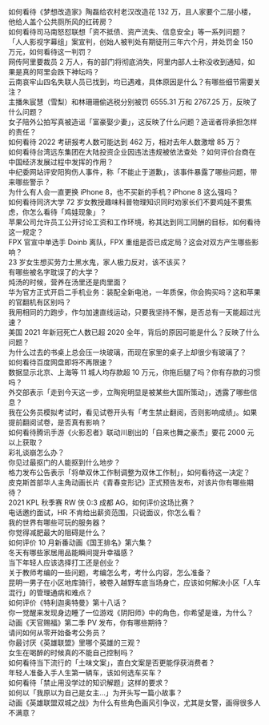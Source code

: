 如何看待《梦想改造家》陶磊给农村老汉改造花 132 万，且人家要个二层小楼，他给人盖个公共厕所风的红砖房？  
如何看待司马南怒怼联想「资不抵债、资产流失、信息安全」等一系列问题？  
「人人影视字幕组」案宣判，创始人被判处有期徒刑三年六个月，并处罚金 150 万元，如何看待这一判罚？  
网传阿里要裁员 2 万人，有的部门将彻底消失，阿里内部人士称没收到通知，如果是真的阿里会跌下神坛吗？  
云南哀牢山四名失联人员已找到，均已遇难，具体原因是什么？有哪些细节需要关注？  
主播朱宸慧（雪梨）和林珊珊偷逃税分别被罚 6555.31 万和 2767.25 万，反映了什么问题？  
女子陪外公拍写真被造谣「富豪娶少妻」，这反映了什么问题？造谣者将承担怎样的责任？  
如何看待 2022 考研报考人数可能达到 462 万，相对去年人数激增  85 万？  
如何看待台湾远东集团在大陆投资企业因违法违规被依法查处 ？如何评价台商在中国经济发展过程中发挥的作用？  
中纪委网站评安阳狗伤人事件，称「不能止于道歉」，该事件暴露了哪些问题，带来哪些警示？  
为什么有人会一直更换 iPhone 8，也不买新的手机？iPhone 8 这么强吗？  
如何看待同济大学 72 岁女教授趣味科普物理知识同时劝家长们不要鸡娃不要焦虑，你怎么看待「鸡娃现象」？  
苹果公司允许员工公开讨论工资和工作环境，称其达到同工同酬的目标，如何看待这一规定？  
FPX 官宣中单选手 Doinb 离队，FPX 重组是否已成定局？这会对双方产生哪些影响？  
23 岁女生想买劳力士黑水鬼，家人极力反对，该不该买？  
有哪些被名字耽误了的大学？  
炖汤的时候，营养在汤里还是肉里面？  
华为官方正式开启二手机业务：装配全新电池，一年质保，你会购买吗？这和苹果的官翻机有区别吗？  
我用相同的力跑步，作匀加速直线运动，只要我坚持不懈，是否总有一天能超过光速？  
美国 2021 年新冠死亡人数已超 2020 全年，背后的原因可能是什么？反映了什么问题？  
为什么过去的书桌上总会压一块玻璃，而现在家里的桌子上却很少有玻璃了？  
如何看待百度网盘即将不再限速？  
数据显示北京、上海等 11  城人均存款超 10 万元，你拖后腿了吗？你有存款的习惯吗？  
外交部表示「走到今天这一步，立陶宛明显是被某些大国所策动」，透露了哪些信息？  
我在公务员模拟考试时，看见试卷开头有「考生禁止翻阅，否则影响成绩」。如果提前翻阅试卷，是否真有影响？  
如何看待腾讯手游《火影忍者》联动川剧出的「自来也舞之豪杰」要花 2000 元以上获取？  
彩礼谈崩怎么办？  
你见过最抠门的人能抠到什么地步？  
格力发布公告表示「将单双休工作制调整为双休工作制」，如何看待这一决定？  
皮克斯首部华人主角动画长片《青春变形记》正式预告发布，对该片你有哪些期待？  
2021 KPL 秋季赛 RW 侠 0:3 成都 AG，如何评价这场比赛？  
电话邀约面试，HR 不肯给出薪资范围，只说面议，你怎么看？  
我的世界有哪些可玩的服务器？  
你觉得减肥最大的阻碍是什么？  
如何评价 10 月新番动画《国王排名》第六集？  
冬天有哪些家居用品能瞬间提升幸福感？  
当下年轻人应该选择打工还是创业？  
关于教师考编的一些问题，考编怎么考，考什么内容，怎么准备？  
昆明一男子在小区地库骑行，被卷入越野车底当场身亡，应该如何解决小区「人车混行」的管理通病和难点？  
如何评价《特利迦奥特曼》第十八话？  
你一觉醒来发现身边睡了一位游戏《阴阳师》中的角色，你希望是谁，为什么？  
动画《天官赐福》第二季 PV 发布，你有哪些期待？  
请问如何从零开始备考公务员？  
你最讨厌《英雄联盟》里哪个英雄的三观？  
女生在喝醉的时候真的不能自己控制吗？  
如何看待当下流行的「土味文案」，直白文案是否更能俘获消费者？  
年轻人准备入手人生第一辆车，该如何选车买车？  
如何看待「禁止用没学过的知识解题」这样的要求？  
如何以「我原以为自己是女主…」为开头写一篇小故事？  
动画《英雄联盟双城之战》为什么有些角色画风引争议，尤其是女警，画得很多人不满意？  
